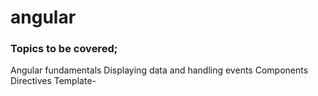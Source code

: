 # angular

### Topics to be covered;

Angular fundamentals
Displaying data and handling events
Components
Directives
Template-